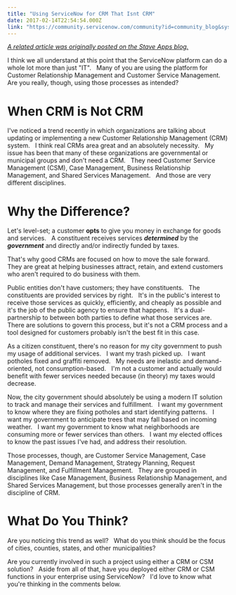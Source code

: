 ```yaml
---
title: "Using ServiceNow for CRM That Isnt CRM"
date: 2017-02-14T22:54:54.000Z
link: "https://community.servicenow.com/community?id=community_blog&sys_id=57ed222ddbd0dbc01dcaf3231f961935"
---
```

<p><a href="http://blog.staveapps.com/when-is-crm-not-crm"><em>A related article was originally posted on the Stave Apps blog.</em></a></p><p></p><p>I think we all understand at this point that the ServiceNow platform can do a whole lot more than just "IT".   Many of you are using the platform for Customer Relationship Management and Customer Service Management.   Are you really, though, using those processes as intended?</p><h1></h1><h1></h1><h1>When CRM is Not CRM</h1><p></p><p>I've noticed a trend recently in which organizations are talking about updating or implementing a new Customer Relationship Management (CRM) system.   I think real CRMs area great and an absolutely necessity.   My issue has been that many of these organizations are governmental or municipal groups and don't need a CRM.   They need Customer Service Management (CSM), Case Management, Business Relationship Management, and Shared Services Management.   And those are very different disciplines.</p><p></p><h1></h1><h1>Why the Difference?</h1><p></p><p>Let's level-set; a customer <strong>opts</strong> to give you money in exchange for goods and services.   A constituent receives services <em><strong>determined</strong></em> by the <em><strong>government</strong></em> and directly and/or indirectly funded by taxes.</p><p></p><p>That's why good CRMs are focused on how to move the sale forward.   They are great at helping businesses attract, retain, and extend customers who aren't required to do business with them.</p><p></p><p>Public entities don't have customers; they have constituents.   The constituents are provided services by right.   It's in the public's interest to receive those services as quickly, efficiently, and cheaply as possible and it's the job of the public agency to ensure that happens.   It's a dual-partnership to between both parties to define what those services are.   There are solutions to govern this process, but it's not a CRM process and a tool designed for customers probably isn't the best fit in this case.</p><p></p><p>As a citizen constituent, there's no reason for my city government to push my usage of additional services.   I want my trash picked up.   I want potholes fixed and graffiti removed.   My needs are inelastic and demand-oriented, not consumption-based.   I'm not a customer and actually would benefit with fewer services needed because (in theory) my taxes would decrease.</p><p></p><p>Now, the city government should absolutely be using a modern IT solution to track and manage their services and fulfillment.   I want my government to know where they are fixing potholes and start identifying patterns.   I want my government to anticipate trees that may fall based on incoming weather.   I want my government to know what neighborhoods are consuming more or fewer services than others.   I want my elected offices to know the past issues I've had, and address their resolution.</p><p></p><p>Those processes, though, are Customer Service Management, Case Management, Demand Management, Strategy Planning, Request Management, and Fulfillment Management.   They are grouped in disciplines like Case Management, Business Relationship Management, and Shared Services Management, but those processes generally aren't in the discipline of CRM.</p><p></p><h1></h1><h1>What Do You Think?</h1><p></p><p>Are you noticing this trend as well?   What do you think should be the focus of cities, counties, states, and other municipalities?</p><p></p><p>Are you currently involved in such a project using either a CRM or CSM solution?   Aside from all of that, have you deployed either CRM or CSM functions in your enterprise using ServiceNow?   I'd love to know what you're thinking in the comments below.</p>